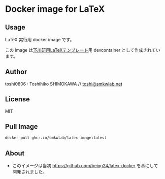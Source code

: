 # Docker image for LaTeX

## Usage

LaTeX 実行用 docker image です。

この image は[下川研用LaTeXテンプレート](https://github.com/smkwlab/latex-environment)用 
devcontainer として作成されています。

## Author

toshi0806 : Toshihiko SHIMOKAWA // toshi@smkwlab.net

## License

MIT

## Pull Image

```bash
docker pull ghcr.io/smkwlab/latex-image:latest
```

## About 

* このイメージは当初 https://github.com/being24/latex-docker を基にして開発されました。
